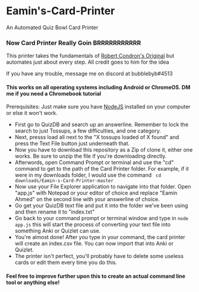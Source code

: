 # Eamin's-Card-Printer
An Automated Quiz Bowl Card Printer


### Now Card Printer Really Goin BRRRRRRRRRRR

This printer takes the fundamentals of [Robert Condron's Original](https://drive.google.com/file/d/13Fwlw12VGM0xOcp8svfm9j8xEJJT5hSo/view) but automates just about every step. All credit goes to him for the idea

If you have any trouble, message me on discord at bubblebyb#4513

#### This works on all operating systems including Android or ChromeOS. DM me if you need a Chromebook tutorial

Prerequisites:
Just make sure you have [NodeJS](https://nodejs.org/en/download/) installed on your computer or else it won't work.

* First go to QuizDB and search up an answerline. Remember to lock the search to just Tossups, a few difficulties, and one category.
* Next, presss load all next to the "X tossups loaded of X found" and press the Text File button just underneath that.
* Now you have to download this repository as a Zip of clone it, either one works. Be sure to unzip the file if you're downloading directly.
* Afterwords, open Command Prompt or terminal and use the "cd" command to get to the path of the Card Printer folder. For example, if it were in my downloads folder, I would use the command 
<code> cd downloads/Eamin-s-Card-Printer-master </code>
* Now use your File Explorer application to navigate into that folder. Open "app.js" with Notepad or your editor of choice and replace "Eamin Ahmed" on the second line with your answerline of choice.
* Go get your QuizDB text file and put it into the folder we've been using and then rename it to "index.txt"
* Go back to your command prompt or terminal window and type in <code>node app.js</code> this will start the process of converting your text file into something Anki or Quizlet can use.
* You're almost done! After you type in your command, the card printer will create an index.csv file. You can now import that into Anki or Quizlet.
* The printer isn't perfect, you'll probably have to delete some useless cards or edit them every time you do this.

#### Feel free to improve further upon this to create an actual command line tool or anything else!

 
